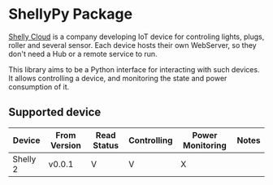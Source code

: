 # ShellyPy Package #

[Shelly Cloud](https://shelly.cloud/) is a company developing IoT device for controling lights, plugs, roller and several sensor.
Each device hosts their own WebServer, so they don't need a Hub or a remote service to run.

This library aims to be a Python interface for interacting with such devices.
It allows controlling a device, and monitoring the state and power consumption of it.

## Supported device ##
Device | From Version | Read Status | Controlling | Power Monitoring | Notes
-------|--------------|-------------|-------------|------------------|------
Shelly 2 | v0.0.1 | V | V | X | 